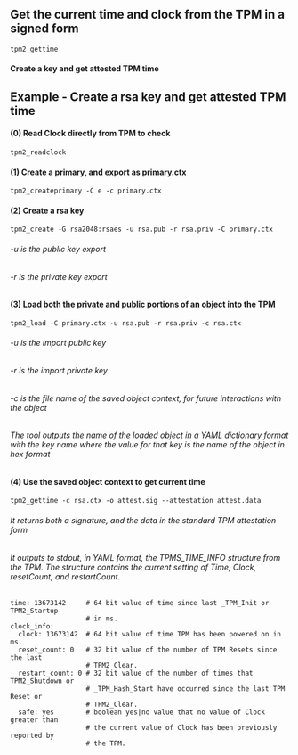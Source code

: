 ## Get the current time and clock from the TPM in a signed form
`tpm2_gettime`

#### Create a key and get attested TPM time

## Example - Create a rsa key and get attested TPM time

#### (0) Read Clock directly from TPM to check
`tpm2_readclock` 

#### (1) Create a primary, and export as primary.ctx
`tpm2_createprimary -C e -c primary.ctx`

#### (2) Create a rsa key
`tpm2_create -G rsa2048:rsaes -u rsa.pub -r rsa.priv -C primary.ctx`
###### -u is the public key export
###### -r is the private key export


#### (3) Load both the private and public portions of an object into the TPM
`tpm2_load -C primary.ctx -u rsa.pub -r rsa.priv -c rsa.ctx`
###### -u is the import public key
###### -r is the import private key
###### -c is the file name of the saved object context, for future interactions with the object
###### The tool outputs the name of the loaded object in a YAML dictionary format with the key name where the value for that key is the name of the object in hex format


#### (4) Use the saved object context to get current time 
`tpm2_gettime -c rsa.ctx -o attest.sig --attestation attest.data`
###### It returns both a signature, and the data in the standard TPM attestation form

###### It outputs to stdout, in YAML format, the TPMS_TIME_INFO structure from the TPM.  The structure contains the current setting of Time, Clock, resetCount,  and  restartCount.

    time: 13673142     # 64 bit value of time since last _TPM_Init or TPM2_Startup
                       # in ms.
    clock_info:
      clock: 13673142  # 64 bit value of time TPM has been powered on in ms.
      reset_count: 0   # 32 bit value of the number of TPM Resets since the last
                       # TPM2_Clear.
      restart_count: 0 # 32 bit value of the number of times that TPM2_Shutdown or
                       # _TPM_Hash_Start have occurred since the last TPM Reset or
                       # TPM2_Clear.
      safe: yes        # boolean yes|no value that no value of Clock greater than
                       # the current value of Clock has been previously reported by
                       # the TPM.

